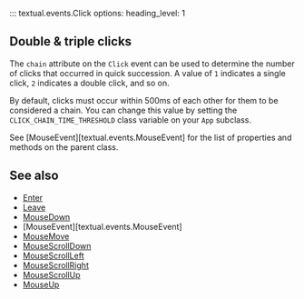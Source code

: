 ::: textual.events.Click
    options:
      heading_level: 1

## Double & triple clicks

The `chain` attribute on the `Click` event can be used to determine the number of clicks that occurred in quick succession.
A value of `1` indicates a single click, `2` indicates a double click, and so on.

By default, clicks must occur within 500ms of each other for them to be considered a chain.
You can change this value by setting the `CLICK_CHAIN_TIME_THRESHOLD` class variable on your `App` subclass.

See [MouseEvent][textual.events.MouseEvent] for the list of properties and methods on the parent class.

## See also

- [Enter](enter.md)
- [Leave](leave.md)
- [MouseDown](mouse_down.md)
- [MouseEvent][textual.events.MouseEvent]
- [MouseMove](mouse_move.md)
- [MouseScrollDown](mouse_scroll_down.md)
- [MouseScrollLeft](mouse_scroll_left.md)
- [MouseScrollRight](mouse_scroll_right.md)
- [MouseScrollUp](mouse_scroll_up.md)
- [MouseUp](mouse_up.md)
